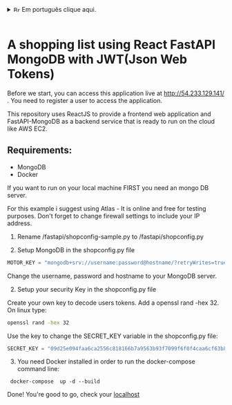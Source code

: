 <details> 
<summary> <img src="https://upload.wikimedia.org/wikipedia/commons/0/05/Flag_of_Brazil.svg" alt="Brazilian flag" style="width:15px;height:12px;"> <span sytle="color: #0077FF;"> Em português clique aqui. </span> </summary>

# Uma lista de compras usando React FastAPI MongoDB com JWT (JSON Web Tokens) pronto para rodar online em servidores AWS EC2.

Antes de começar, você pode acessar essa aplicação live em http://54.233.129.141/ - Project 1. Você precisa registrar um usuário para acessar a aplicação. 

## Requisitos:
- MongoDB
- Docker

Se você quiser executar em sua máquina local, PRIMEIRO você precisa de uma database Mongo.

Para este exemplo, sugiro o uso do Atlas - é online e gratuito para fins de teste. Não se esqueça de alterar as configurações do firewall para incluir seu endereço IP. 

1) Renomeie /fastapi/shopconfig-sample.py para /fastapi/shopconfig.py.

2) Configure o MongoDB no arquivo shopconfig.py:

```python
MOTOR_KEY = "mongodb+srv://username:password@hostname/?retryWrites=true&w=majority"
```
Altere a variável MOTOR_KEY com seu host e senha para o seu servidor MongoDB.

3) Configure sua chave de segurança:

Crie sua própria chave para decodificar os tokens dos usuários. No Linux, digite:

```bash
openssl rand -hex 32
```
E altere a variável SECRET_KEY no arquivo shopconfig.py:

```python
SECRET_KEY = "09d25e094faa6ca2556c818166b7a9563b93f7099f6f0f4caa6cf63b88e8d3e7"
```

4) Você precisa ter o Docker instalado para executar a linha de comando docker-compose:

```docker
docker-compose up -d --build
```

Pronto! Você está pronto para começar, verifique seu [localhost] (http://localhost/).


</details>

<br>

# A shopping list using React FastAPI MongoDB with JWT(Json Web Tokens)

Before we start, you can access this application live at http://54.233.129.141/ . You need to register a user to access the application.

This repository uses ReactJS to provide a frontend web application and FastAPI-MongoDB as a backend service that is ready to run on the cloud like AWS EC2.  

## Requirements: 
- MongoDB 
- Docker


If you want to run on your local machine FIRST you need an mongo DB server.

For this example i suggest using Atlas - It is online and free for testing purposes. Don't forget to change firewall settings to include your IP address.  


1) Rename  /fastapi/shopconfig-sample.py to /fastapi/shopconfig.py

2) Setup MongoDB in the shopconfig.py file

```python
MOTOR_KEY = "mongodb+srv://username:password@hostname/?retryWrites=true&w=majority"
```
Change the username, password and hostname to your MongoDB server.

2) Setup your security Key in the shopconfig.py file

Create your own key to decode users tokens. Add a openssl rand -hex 32. On linux type:

```bash
openssl rand -hex 32
```
Use the key to change the SECRET_KEY variable in the shopconfig.py file:

```python
SECRET_KEY = "09d25e094faa6ca2556c818166b7a9563b93f7099f6f0f4caa6cf63b88e8d3e7"
```


3) You need Docker installed in order to run the docker-compose command line:

```docker
 docker-compose  up -d --build
```

Done! You're good to go, check your [localhost](http://localhost/)

